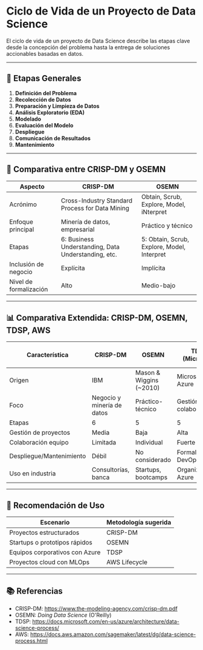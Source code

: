 
# Ciclo de Vida de un Proyecto de Data Science

El ciclo de vida de un proyecto de Data Science describe las etapas clave desde la concepción del problema hasta la entrega de soluciones accionables basadas en datos.

---

## 🧭 Etapas Generales

1. **Definición del Problema**
2. **Recolección de Datos**
3. **Preparación y Limpieza de Datos**
4. **Análisis Exploratorio (EDA)**
5. **Modelado**
6. **Evaluación del Modelo**
7. **Despliegue**
8. **Comunicación de Resultados**
9. **Mantenimiento**

---

## 🔁 Comparativa entre CRISP-DM y OSEMN

| Aspecto                    | CRISP-DM                                              | OSEMN                                                   |
|----------------------------|--------------------------------------------------------|----------------------------------------------------------|
| Acrónimo                   | Cross-Industry Standard Process for Data Mining        | Obtain, Scrub, Explore, Model, iNterpret                |
| Enfoque principal          | Minería de datos, empresarial                         | Práctico y técnico                                       |
| Etapas                     | 6: Business Understanding, Data Understanding, etc.    | 5: Obtain, Scrub, Explore, Model, Interpret              |
| Inclusión de negocio       | Explícita                                              | Implícita                                                |
| Nivel de formalización     | Alto                                                   | Medio-bajo                                               |

---

## 📊 Comparativa Extendida: CRISP-DM, OSEMN, TDSP, AWS

| Característica                       | CRISP-DM                    | OSEMN                       | TDSP (Microsoft)              | AWS Data Science Lifecycle       |
|-------------------------------------|-----------------------------|-----------------------------|-------------------------------|----------------------------------|
| Origen                              | IBM                         | Mason & Wiggins (~2010)     | Microsoft Azure               | Amazon Web Services              |
| Foco                                | Negocio y minería de datos | Práctico-técnico            | Gestión colaborativa          | Escalabilidad en la nube         |
| Etapas                              | 6                           | 5                           | 5                              | 6                                |
| Gestión de proyectos                | Media                       | Baja                        | Alta                           | Alta                             |
| Colaboración equipo                 | Limitada                    | Individual                  | Fuerte                         | Fuerte                           |
| Despliegue/Mantenimiento            | Débil                       | No considerado              | Formal con DevOps             | Automatizado con AWS             |
| Uso en industria                    | Consultorías, banca         | Startups, bootcamps         | Organizaciones Azure           | Organizaciones con AWS           |

---

## 🧠 Recomendación de Uso

| Escenario                                     | Metodología sugerida |
|----------------------------------------------|----------------------|
| Proyectos estructurados                      | CRISP-DM             |
| Startups o prototipos rápidos                | OSEMN                |
| Equipos corporativos con Azure               | TDSP                 |
| Proyectos cloud con MLOps                    | AWS Lifecycle        |

---

## 📚 Referencias

- CRISP-DM: https://www.the-modeling-agency.com/crisp-dm.pdf
- OSEMN: *Doing Data Science* (O'Reilly)
- TDSP: https://docs.microsoft.com/en-us/azure/architecture/data-science-process/
- AWS: https://docs.aws.amazon.com/sagemaker/latest/dg/data-science-process.html
